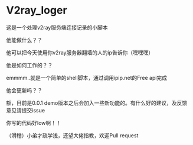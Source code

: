 # V2ray_loger
这是一个处理v2ray服务端连接记录的小脚本

他能做什么？？

他可以把今天使用你v2ray服务器翻墙的人的ip告诉你（嘿嘿嘿）

他是如何工作的？？

emmmm..就是一个简单的shell脚本，通过调用ipip.net的Free api完成

他会更新吗？？

额，目前是0.0.1 demo版本之后会加入一些新功能的。有什么好的建议，及反馈意见请提交issue

你写的代码好low啊！！

（滑稽）小弟才疏学浅，还望大佬指教，欢迎Pull request


